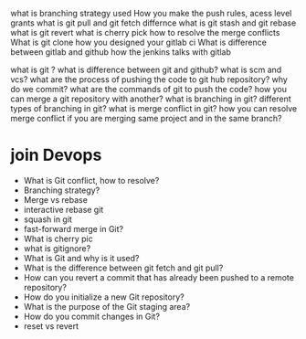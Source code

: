 what is branching strategy used
How you make the push rules, acess level grants
what is git pull and git fetch differnce
what is git stash and git rebase
what is git revert
what is cherry pick
how to resolve the merge conflicts
What is git clone
how you designed your gitlab ci
What is difference between gitlab and github
how the jenkins talks with gitlab

what is git ?
what is difference between git and github?
what is scm and vcs?
what are the process of pushing the code to git hub repository?
why do we commit?
what are the commands of git to push the code?
how you can merge a git repository with another?
what is branching in git?
different types of branching in git?
what is merge conflict in git?
how you can resolve merge conflict if you are merging same project and in the same branch?


# join Devops
* What is Git conflict, how to resolve?
* Branching strategy?
* Merge vs rebase
* interactive rebase git
* squash in git
* fast-forward merge in Git?
* What is cherry pic
* what is gitignore?
* What is Git and why is it used?
* What is the difference between git fetch and git pull?
* How can you revert a commit that has already been pushed to a remote repository?
* How do you initialize a new Git repository? 
* What is the purpose of the Git staging area?
* How do you commit changes in Git?
* reset vs revert
